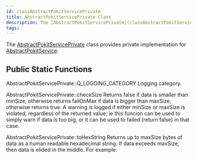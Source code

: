```yaml
---
id: classAbstractPokitServicePrivate
title: AbstractPokitServicePrivate Class
description: The [AbstractPokitServicePrivate](classAbstractPokitServicePrivate) class provides private implementation for [AbstractPokitService](classAbstractPokitService).
tags:
---
```

The [AbstractPokitServicePrivate](classAbstractPokitServicePrivate) class provides private implementation for [AbstractPokitService](classAbstractPokitService).



## Public Static Functions



AbstractPokitServicePrivate::Q_LOGGING_CATEGORY
Logging category.




AbstractPokitServicePrivate::checkSize
Returns false if data is smaller than minSize, otherwise returns failOnMax if data is bigger than maxSize, otherwise returns true.
A warning is logged if either minSize or maxSize is violated, regardless of the returned value; ie this funcion can be used to simply warn if data is too big, or it can be used to failed (return false) in that case.



AbstractPokitServicePrivate::toHexString
Returns up to maxSize bytes of data as a human readable hexadecimal string.
If data exceeds maxSize, then data is elided in the middle. For example:
<listingType>



